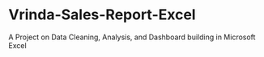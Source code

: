 # Vrinda-Sales-Report-Excel
A Project on Data Cleaning, Analysis, and Dashboard building in Microsoft Excel
